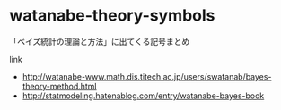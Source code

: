 # watanabe-theory-symbols
「ベイズ統計の理論と方法」に出てくる記号まとめ

link
- http://watanabe-www.math.dis.titech.ac.jp/users/swatanab/bayes-theory-method.html
- http://statmodeling.hatenablog.com/entry/watanabe-bayes-book
